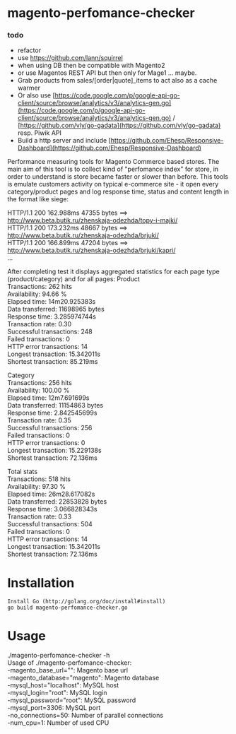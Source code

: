 magento-perfomance-checker
==========================

### todo 

- refactor
- use https://github.com/lann/squirrel
- when using DB then be compatible with Magento2
- or use Magentos REST API but then only for Mage1 ... maybe.
- Grab products from sales/[order|quote]_items to act also as a cache warmer
- Or also use [https://code.google.com/p/google-api-go-client/source/browse/analytics/v3/analytics-gen.go](https://code.google.com/p/google-api-go-client/source/browse/analytics/v3/analytics-gen.go) / [https://github.com/vly/go-gadata](https://github.com/vly/go-gadata) resp. Piwik API
- Build a http server and include [https://github.com/Ehesp/Responsive-Dashboard](https://github.com/Ehesp/Responsive-Dashboard)

Performance measuring tools for Magento Commerce based stores. 
The main aim of this tool is to collect kind of "perfomance index" for store, in order to understand is store 
became faster or slower than before. 
This tools is emulate customers activity on typical e-commerce site - it open every 
category/product pages and log response time, status and content length in the format like siege:

HTTP/1.1 200  162.988ms 47355 bytes ==> http://www.beta.butik.ru/zhenskaja-odezhda/topy-i-majki/    
HTTP/1.1 200  173.232ms 48667 bytes ==> http://www.beta.butik.ru/zhenskaja-odezhda/brjuki/     
HTTP/1.1 200  166.899ms 47204 bytes ==> http://www.beta.butik.ru/zhenskaja-odezhda/brjuki/kapri/    
...

After completing test it displays aggregated statistics for each page type (product/category) and for all pages:
Product    
Transactions: 262 hits    
Availability: 94.66 %    
Elapsed time: 14m20.925383s     
Data transferred: 11698965 bytes    
Response time: 3.285974744s    
Transaction rate: 0.30     
Successful transactions: 248   
Failed transactions: 0     
HTTP error transactions: 14     
Longest transaction: 15.342011s      
Shortest transaction: 85.219ms     

Category     
Transactions: 256 hits    
Availability: 100.00 %    
Elapsed time: 12m7.691699s     
Data transferred: 11154863 bytes    
Response time: 2.842545699s    
Transaction rate: 0.35    
Successful transactions: 256    
Failed transactions: 0    
HTTP error transactions: 0    
Longest transaction: 15.229138s     
Shortest transaction: 72.136ms     
   
Total stats    
Transactions: 518 hits    
Availability: 97.30 %    
Elapsed time: 26m28.617082s      
Data transferred: 22853828 bytes     
Response time: 3.066828343s    
Transaction rate: 0.33    
Successful transactions: 504    
Failed transactions: 0    
HTTP error transactions: 14     
Longest transaction: 15.342011s     
Shortest transaction: 72.136ms      
   
# Installation   
    Install Go (http://golang.org/doc/install#install)   
    go build magento-perfomance-checker.go   
    
# Usage    
./magento-perfomance-checker -h    
Usage of ./magento-perfomance-checker:    
  -magento_base_url="": Magento base url    
  -magento_database="magento": Magento database    
  -mysql_host="localhost": MySQL host     
  -mysql_login="root": MySQL login     
  -mysql_password="root": MySQL password     
  -mysql_port=3306: MySQL port    
  -no_connections=50: Number of parallel connections    
  -num_cpu=1: Number of used CPU    
